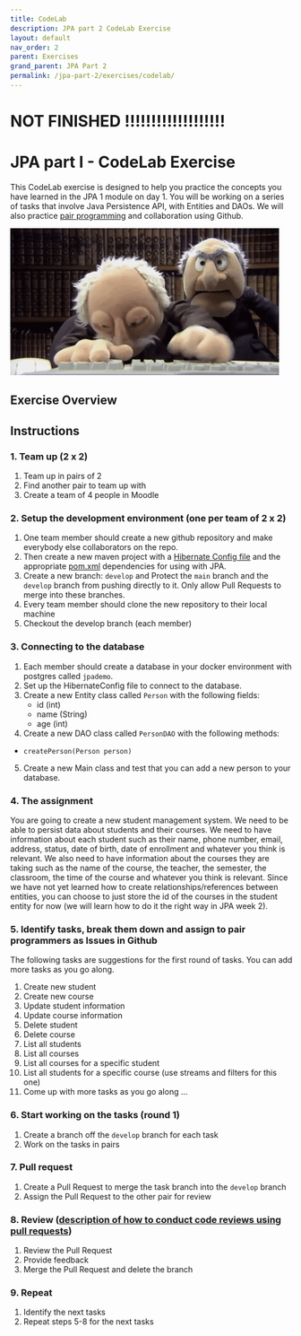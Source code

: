 ```yaml
---
title: CodeLab
description: JPA part 2 CodeLab Exercise
layout: default
nav_order: 2
parent: Exercises
grand_parent: JPA Part 2
permalink: /jpa-part-2/exercises/codelab/
---
```


# NOT FINISHED !!!!!!!!!!!!!!!!!!!

# JPA part I - CodeLab Exercise

This CodeLab exercise is designed to help you practice the concepts you have learned in the JPA 1 module on day 1. You will be working on a series of tasks that involve Java Persistence API, with Entities and DAOs. We will also practice [pair programming](../../toolbox/sys/projectmanagement/pairprogramming.md) and collaboration using Github.

![Pair programming](../../deepdive-1/exercises/images/pairprogramming.gif)

## Exercise Overview

## Instructions

### 1. Team up (2 x 2)

1. Team up in pairs of 2
2. Find another pair to team up with
3. Create a team of 4 people in Moodle

### 2. Setup the development environment (one per team of 2 x 2)

1. One team member should create a new github repository and make everybody else collaborators on the repo.
2. Then create a new maven project with a [Hibernate Config file](https://github.com/HartmannDemoCode/jpademo/blob/main/src/main/java/dk/cphbusiness/persistence/HibernateConfig.java) and the appropriate [pom.xml](https://github.com/HartmannDemoCode/jpademo/blob/main/pom.xml) dependencies for using with JPA.
3. Create a new branch: `develop` and Protect the `main` branch and the `develop` branch from pushing directly to it. Only allow Pull Requests to merge into these branches.
4. Every team member should clone the new repository to their local machine
5. Checkout the develop branch (each member)

### 3. Connecting to the database

1. Each member should create a database in your docker environment with postgres called `jpademo`.
2. Set up the HibernateConfig file to connect to the database.
3. Create a new Entity class called `Person` with the following fields:
   - id (int)
   - name (String)
   - age (int)
4. Create a new DAO class called `PersonDAO` with the following methods:

- `createPerson(Person person)`

5. Create a new Main class and test that you can add a new person to your database.

### 4. The assignment

You are going to create a new student management system. We need to be able to persist data about students and their courses.
We need to have information about each student such as their name, phone number, email, address, status, date of birth, date of enrollment and whatever you think is relevant. We also need to have information about the courses they are taking such as the name of the course, the teacher, the semester, the classroom, the time of the course and whatever you think is relevant.
Since we have not yet learned how to create relationships/references between entities, you can choose to just store the id of the courses in the student entity for now (we will learn how to do it the right way in JPA week 2).

### 5. Identify tasks, break them down and assign to pair programmers as Issues in Github

The following tasks are suggestions for the first round of tasks. You can add more tasks as you go along.

1. Create new student
2. Create new course
3. Update student information
4. Update course information
5. Delete student
6. Delete course
7. List all students
8. List all courses
9. List all courses for a specific student
10. List all students for a specific course (use streams and filters for this one)
11. Come up with more tasks as you go along ...

### 6. Start working on the tasks (round 1)

1. Create a branch off the `develop` branch for each task
2. Work on the tasks in pairs

### 7. Pull request

1. Create a Pull Request to merge the task branch into the `develop` branch
2. Assign the Pull Request to the other pair for review

### 8. Review ([description of how to conduct code reviews using pull requests](../../toolbox/sys/projectmanagement/codereviews.md))

1. Review the Pull Request
2. Provide feedback
3. Merge the Pull Request and delete the branch

### 9. Repeat

1. Identify the next tasks
2. Repeat steps 5-8 for the next tasks
